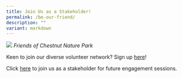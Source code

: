 ```yaml
---
title: Join Us as a Stakeholder!
permalink: /be-our-friend/
description: ""
variant: markdown
---
```

![](/images/focnp_tree%20planting%20led%20by%20focnp_chuasiewchin.jpg)
*Friends of Chestnut Nature Park*

Keen to join our diverse volunteer network? Sign up [here](https://www.nparks.gov.sg/get-involved/volunteer)!

Click [here](https://form.gov.sg/#!/5e21692b935451001117a12e) to join us as a stakeholder for future engagement sessions.